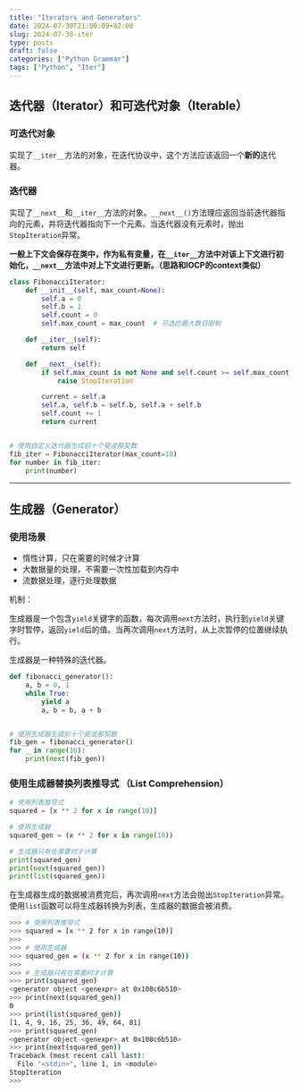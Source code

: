 ```yaml
---
title: "Iterators and Generators"
date: 2024-07-30T21:00:09+02:00
slug: 2024-07-30-iter
type: posts
draft: false
categories: ["Python Grammar"]
tags: ["Python", "Iter"]
---
```


## 迭代器（Iterator）和可迭代对象（Iterable）

### 可迭代对象

实现了`__iter__`方法的对象，在迭代协议中，这个方法应该返回一个**新的**迭代器。

### 迭代器

实现了`__next__`和`__iter__`方法的对象。`__next__()`方法理应返回当前迭代器指向的元素，并将迭代器指向下一个元素。当迭代器没有元素时，抛出`StopIteration`异常。

**一般上下文会保存在类中，作为私有变量，在`__iter__`方法中对该上下文进行初始化，`__next__`方法中对上下文进行更新。（思路和IOCP的context类似）**

```python
class FibonacciIterator:
    def __init__(self, max_count=None):
        self.a = 0
        self.b = 1
        self.count = 0
        self.max_count = max_count  # 可选的最大数目限制

    def __iter__(self):
        return self

    def __next__(self):
        if self.max_count is not None and self.count >= self.max_count:
            raise StopIteration

        current = self.a
        self.a, self.b = self.b, self.a + self.b
        self.count += 1
        return current


# 使用自定义迭代器生成前十个斐波那契数
fib_iter = FibonacciIterator(max_count=10)
for number in fib_iter:
    print(number)
```

---

## 生成器（Generator）

### 使用场景

- 惰性计算，只在需要的时候才计算
- 大数据量的处理，不需要一次性加载到内存中
- 流数据处理，逐行处理数据

机制：

生成器是一个包含`yield`关键字的函数，每次调用`next`方法时，执行到`yield`关键字时暂停，返回`yield`后的值。当再次调用`next`方法时，从上次暂停的位置继续执行。

生成器是一种特殊的迭代器。

```python
def fibonacci_generator():
    a, b = 0, 1
    while True:
        yield a
        a, b = b, a + b


# 使用生成器生成前十个斐波那契数
fib_gen = fibonacci_generator()
for _ in range(10):
    print(next(fib_gen))
```

### 使用生成器替换列表推导式 （List Comprehension）

```python
# 使用列表推导式
squared = [x ** 2 for x in range(10)]

# 使用生成器
squared_gen = (x ** 2 for x in range(10))

# 生成器只有在需要时才计算
print(squared_gen)
print(next(squared_gen))
print(list(squared_gen))
```

在生成器生成的数据被消费完后，再次调用`next`方法会抛出`StopIteration`异常。使用`list`函数可以将生成器转换为列表，生成器的数据会被消费。

```bash
>>> # 使用列表推导式
>>> squared = [x ** 2 for x in range(10)]
>>> 
>>> # 使用生成器
>>> squared_gen = (x ** 2 for x in range(10))
>>> 
>>> # 生成器只有在需要时才计算
>>> print(squared_gen)
<generator object <genexpr> at 0x100c6b510>
>>> print(next(squared_gen))
0
>>> print(list(squared_gen))
[1, 4, 9, 16, 25, 36, 49, 64, 81]
>>> print(squared_gen)
<generator object <genexpr> at 0x100c6b510>
>>> print(next(squared_gen))
Traceback (most recent call last):
  File "<stdin>", line 1, in <module>
StopIteration
>>> 
```
